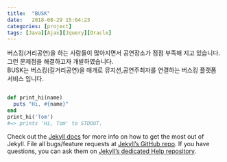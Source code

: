 ```yaml
---
title:  "BUSK"
date:   2018-08-29 15:04:23
categories: [project]
tags: [Java][Ajax][Jquery][Oracle]
---
```

버스킹(거리공연)을 하는 사람들이 많아지면서 공연장소가 점점 부족해 지고 있습니다.<br> 그런 문제점을 해결하고자 개발하였습니다.<br>
BUSK는 버스킹(길거리공연)을 매개로 뮤지션,공연주최자를 연결하는 버스킹 플랫폼 서비스 입니다.


<img scr="/img/posts/2ndmain.png"></img>
``` ruby
def print_hi(name)
  puts "Hi, #{name}"
end
print_hi('Tom')
#=> prints 'Hi, Tom' to STDOUT.
```

Check out the [Jekyll docs][jekyll] for more info on how to get the most out of Jekyll. File all bugs/feature requests at [Jekyll’s GitHub repo][jekyll-gh]. If you have questions, you can ask them on [Jekyll’s dedicated Help repository][jekyll-help].

[jekyll]:      http://jekyllrb.com
[jekyll-gh]:   https://github.com/jekyll/jekyll
[jekyll-help]: https://github.com/jekyll/jekyll-help
